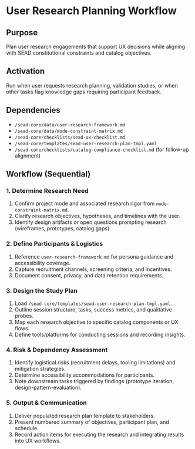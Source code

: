 <!-- Powered by SEAD-METHOD™ Core -->

# User Research Planning Workflow

## Purpose
Plan user research engagements that support UX decisions while aligning with SEAD constitutional constraints and catalog objectives.

## Activation
Run when user requests research planning, validation studies, or when other tasks flag knowledge gaps requiring participant feedback.

## Dependencies
- `/sead-core/data/user-research-framework.md`
- `/sead-core/data/mode-constraint-matrix.md`
- `/sead-core/checklists/sead-ux-checklist.md`
- `/sead-core/templates/sead-user-research-plan-tmpl.yaml`
- `/sead-core/checklists/catalog-compliance-checklist.md` (for follow-up alignment)

## Workflow (Sequential)

### 1. Determine Research Need
1. Confirm project mode and associated research rigor from `mode-constraint-matrix.md`.
2. Clarify research objectives, hypotheses, and timelines with the user.
3. Identify design artifacts or open questions prompting research (wireframes, prototypes, catalog gaps).

### 2. Define Participants & Logistics
1. Reference `user-research-framework.md` for persona guidance and accessibility coverage.
2. Capture recruitment channels, screening criteria, and incentives.
3. Document consent, privacy, and data retention requirements.

### 3. Design the Study Plan
1. Load `/sead-core/templates/sead-user-research-plan-tmpl.yaml`.
2. Outline session structure, tasks, success metrics, and qualitative probes.
3. Map each research objective to specific catalog components or UX flows.
4. Define tools/platforms for conducting sessions and recording insights.

### 4. Risk & Dependency Assessment
1. Identify logistical risks (recruitment delays, tooling limitations) and mitigation strategies.
2. Determine accessibility accommodations for participants.
3. Note downstream tasks triggered by findings (prototype iteration, design-pattern-evaluation).

### 5. Output & Communication
1. Deliver populated research plan template to stakeholders.
2. Present numbered summary of objectives, participant plan, and schedule.
3. Record action items for executing the research and integrating results into UX workflows.
